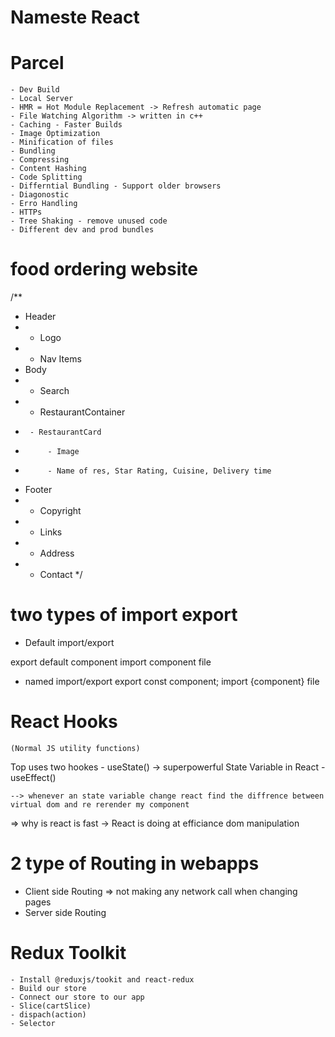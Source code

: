 # Nameste React

# Parcel

    - Dev Build
    - Local Server
    - HMR = Hot Module Replacement -> Refresh automatic page
    - File Watching Algorithm -> written in c++
    - Caching - Faster Builds
    - Image Optimization
    - Minification of files
    - Bundling
    - Compressing
    - Content Hashing
    - Code Splitting
    - Differntial Bundling - Support older browsers
    - Diagonostic
    - Erro Handling
    - HTTPs
    - Tree Shaking - remove unused code
    - Different dev and prod bundles


# food ordering website


/** 
 * Header
 *  - Logo
 *  - Nav Items
 * Body
 *  - Search
 *  - RestaurantContainer
 *      - RestaurantCard
 *          - Image
 *          - Name of res, Star Rating, Cuisine, Delivery time
 * Footer
 *  - Copyright
 *  - Links
 *  - Address
 *  - Contact
 */

 # two types of import export

 - Default import/export

 export default component
 import component file


 - named import/export
export const component;
import {component} file

# React Hooks 
    (Normal JS utility functions)
Top uses two hookes
    - useState() -> superpowerful State Variable in React
    - useEffect()


    --> whenever an state variable change react find the diffrence between virtual dom and re rerender my component

=> why is react is fast -> React is doing  at efficiance dom manipulation

# 2 type of Routing in webapps
- Client side Routing => not making any network call when changing pages
- Server side Routing
 

 # Redux Toolkit
    - Install @reduxjs/tookit and react-redux
    - Build our store
    - Connect our store to our app
    - Slice(cartSlice)
    - dispach(action)
    - Selector 